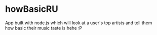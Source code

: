 # howBasicRU

App built with node.js which will look at a user's top artists and tell them how basic their music taste is hehe :P
